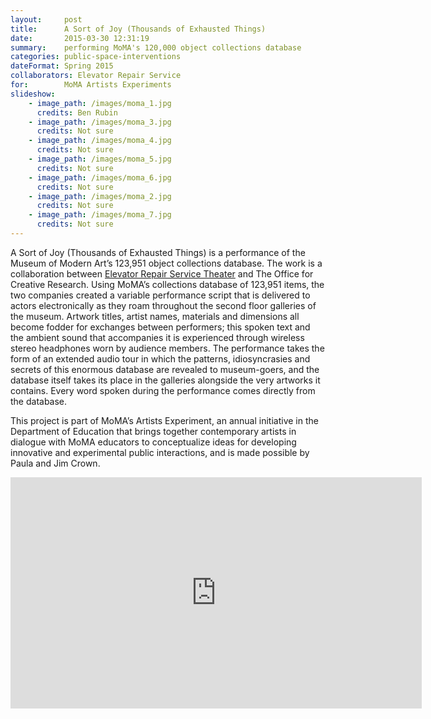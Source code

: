 ```yaml
---
layout:     post
title:      A Sort of Joy (Thousands of Exhausted Things)
date:       2015-03-30 12:31:19
summary:    performing MoMA's 120,000 object collections database
categories: public-space-interventions
dateFormat: Spring 2015
collaborators: Elevator Repair Service
for:        MoMA Artists Experiments
slideshow:
    - image_path: /images/moma_1.jpg
      credits: Ben Rubin
    - image_path: /images/moma_3.jpg
      credits: Not sure
    - image_path: /images/moma_4.jpg
      credits: Not sure
    - image_path: /images/moma_5.jpg
      credits: Not sure
    - image_path: /images/moma_6.jpg
      credits: Not sure
    - image_path: /images/moma_2.jpg
      credits: Not sure
    - image_path: /images/moma_7.jpg
      credits: Not sure
---
```


A Sort of Joy (Thousands of Exhausted Things) is a performance of the Museum of Modern Art’s 123,951 object collections database. The work is a collaboration between <a href="https://www.elevator.org/" target="_blank">Elevator Repair Service Theater</a> and The Office for Creative Research. Using MoMA’s collections database of 123,951 items, the two companies created a variable performance script that is delivered to actors electronically as they roam throughout the second floor galleries of the museum. Artwork titles, artist names, materials and dimensions all become fodder for exchanges between performers; this spoken text and the ambient sound that accompanies it is experienced through wireless stereo headphones worn by audience members. The performance takes the form of an extended audio tour in which the patterns, idiosyncrasies and secrets of this enormous database are revealed to museum-goers, and the database itself takes its place in the galleries alongside the very artworks it contains. Every word spoken during the performance comes directly from the database.

This project is part of MoMA’s Artists Experiment, an annual initiative in the Department of Education that brings together contemporary artists in dialogue with MoMA educators to conceptualize ideas for developing innovative and experimental public interactions, and is made possible by Paula and Jim Crown.

<iframe src="https://player.vimeo.com/video/153156395" width="658" height="370" frameborder="0" webkitallowfullscreen mozallowfullscreen allowfullscreen></iframe>
